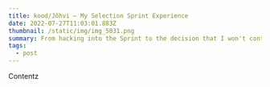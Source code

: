 ```yaml
---
title: kood/Jõhvi – My Selection Sprint Experience
date: 2022-07-27T11:03:01.883Z
thumbnail: /static/img/img_5031.png
summary: From hacking into the Sprint to the decision that I won't continue with kood.
tags:
  - post
---
```

C﻿ontentz